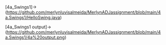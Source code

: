 [4a_Swings1]->(https://github.com/merlynluvisalmeida/MerlynADJassignment/blob/main/4a.Swings1/HelloSwing.java)

[4a_Swings1 output]->(https://github.com/merlynluvisalmeida/MerlynADJassignment/blob/main/4a.Swings1/4a%20output.png)
